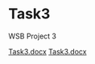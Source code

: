 # Task3
WSB Project 3

[Task3.docx](https://github.com/AndriiSkoromnyi/Task3/files/12570723/Task3.docx)
[Task3.docx](https://github.com/AndriiSkoromnyi/Task3/files/12570725/Task3.docx)
